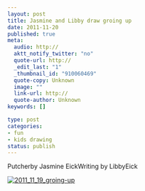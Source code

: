 ```yaml
--- 
layout: post
title: Jasmine and Libby draw groing up
date: 2011-11-20
published: true
meta: 
  audio: http://
  aktt_notify_twitter: "no"
  quote-url: http://
  _edit_last: "1"
  _thumbnail_id: "910060469"
  quote-copy: Unknown
  image: ""
  link-url: http://
  quote-author: Unknown
keywords: []

type: post
categories: 
- fun
- kids drawing
status: publish
---
```

Putcherby Jasmine EickWriting by LibbyEick

[![](http://media.eick.us/2011/11/2011_11_19_groing-up-500x384.jpg "2011_11_19_groing-up")](http://media.eick.us/2011/11/2011_11_19_groing-up.jpg)
